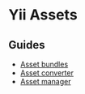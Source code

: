 # Yii Assets

## Guides

- [Asset bundles](asset-bundles.md)
- [Asset converter](asset-converter.md)
- [Asset manager](asset-manager.md)
